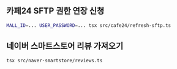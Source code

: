 ## 카페24 SFTP 권한 연장 신청

```bash
MALL_ID=... USER_PASSWORD=... tsx src/cafe24/refresh-sftp.ts
```

## 네이버 스마트스토어 리뷰 가져오기

```bash
tsx src/naver-smartstore/reviews.ts
```
